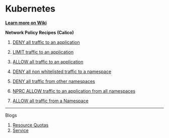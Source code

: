 # Kubernetes

**[Learn more on Wiki](https://github.com/tanalam2411/kubernetes/wiki)**



**Network Policy Recipes (Calico)**

1) [DENY all traffic to an application](https://github.com/tanalam2411/kubernetes/wiki/NPRC---DENY-all-traffic-to-an-application)

2) [LIMIT traffic to an application](https://github.com/tanalam2411/kubernetes/wiki/NPRC---LIMIT-traffic-to-an-application)

3) [ALLOW all traffic to an application](https://github.com/tanalam2411/kubernetes/wiki/NPRC---Allow-all-traffic-to-an-application)

4) [DENY all non whitelisted traffic to a namespace](https://github.com/tanalam2411/kubernetes/wiki/NPRC---Deny-all-non-whitelisted-traffic-to-a-namespace)

5) [DENY all traffic from other namespaces](https://github.com/tanalam2411/kubernetes/wiki/NPRC-Deny-traffic-from-other-namespaces)

6) [NPRC ALLOW traffic to an application from all namespaces](https://github.com/tanalam2411/kubernetes/wiki/NPRC-ALLOW-traffic-to-an-application-from-all-namespaces)

7) [ALLOW all traffic from a Namespace](https://github.com/tanalam2411/kubernetes/wiki/NPRC-ALLOW-all-traffic-from-a-Namespace)














_______________________________________________________________________________________________
Blogs

1) [Resource Quotas](https://github.com/tanalam2411/kubernetes/wiki/Blog-Resource-Quotas)
2) [Service](https://github.com/tanalam2411/kubernetes/wiki/Blog-Service)
